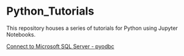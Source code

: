 # Python_Tutorials

This repository houses a series of tutorials for Python using Jupyter Notebooks.

[Connect to Microsoft SQL Server - pyodbc]('https://github.com/israel-dryer/Python-Tutorials/blob/master/pyodbc-tutorials/Connect-To-Microsoft-SQL-Server.ipynb')
